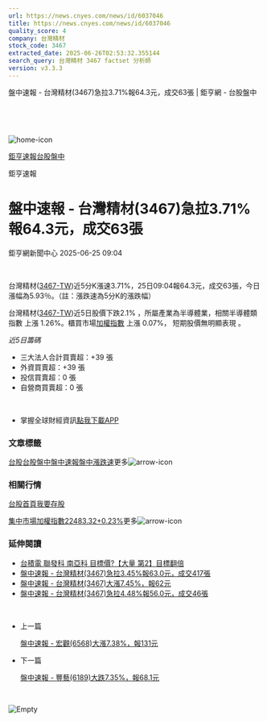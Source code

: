 ```yaml
---
url: https://news.cnyes.com/news/id/6037046
title: https://news.cnyes.com/news/id/6037046
quality_score: 4
company: 台灣精材
stock_code: 3467
extracted_date: 2025-06-26T02:53:32.355144
search_query: 台灣精材 3467 factset 分析師
version: v3.3.3
---
```


盤中速報 - 台灣精材(3467)急拉3.71%報64.3元，成交63張 | 鉅亨網 - 台股盤中

‌

‌

![home-icon](/assets/icons/breadCrumb/symbol-icon-home.svg)

[鉅亨速報](/news/cat/anue_live)[台股盤中](/news/cat/tw_live)

鉅亨速報

# 盤中速報 - 台灣精材(3467)急拉3.71%報64.3元，成交63張

鉅亨網新聞中心 2025-06-25 09:04

‌

台灣精材([3467-TW](https://www.cnyes.com/twstock/3467))近5分K漲速3.71%，25日09:04報64.3元，成交63張，今日漲幅為5.93％。（註：漲跌速為5分K的漲跌幅）

台灣精材([3467-TW](https://www.cnyes.com/twstock/3467))近5日股價下跌2.1% ，所屬產業為半導體業，相關半導體類指數 上漲 1.26%。櫃買市場[加權指數](https://invest.cnyes.com/index/TWS/TSE01) 上漲 0.07%， 短期股價無明顯表現 。

*近5日籌碼*

* 三大法人合計買賣超：+39 張
* 外資買賣超：+39 張
* 投信買賣超：0 張
* 自營商買賣超：0 張

‌

* 掌握全球財經資訊[點我下載APP](http://www.cnyes.com/app/?utm_source=mweb&utm_medium=HamMenuBanner&utm_campaign=fixed&utm_content=entr)

### 文章標籤

[台股](https://news.cnyes.com/tag/台股 "台股")[台股盤中](https://news.cnyes.com/tag/台股盤中 "台股盤中")[盤中速報](https://news.cnyes.com/tag/盤中速報 "盤中速報")[盤中漲跌速](https://news.cnyes.com/tag/盤中漲跌速 "盤中漲跌速")更多![arrow-icon](/assets/icons/arrows/arrow-down.svg)

### 相關行情

[台股首頁](https://www.cnyes.com/twstock)[我要存股](https://supr.link/8OHaU)

[集中市場加權指數22483.32+0.23%](https://invest.cnyes.com/index/TWS/TSE01)更多![arrow-icon](/assets/icons/arrows/arrow-down.svg)

### 延伸閱讀

* [台積電 聯發科 南亞科 目標價?【大量 第2】目標翻倍](/news/id/6013925)
* [盤中速報 - 台灣精材(3467)急拉3.45%報63.0元，成交417張](/news/id/6012831)
* [盤中速報 - 台灣精材(3467)大漲7.45%，報62元](/news/id/6012828)
* [盤中速報 - 台灣精材(3467)急拉4.48%報56.0元，成交46張](/news/id/6009975)

‌

* 上一篇

  [盤中速報 - 宏觀(6568)大漲7.38%，報131元](/news/id/6037363)
* 下一篇

  [盤中速報 - 豐藝(6189)大跌7.35%，報68.1元](/news/id/6035817)

‌

![Empty](/assets/icons/skeleton/empty-image.svg)

‌